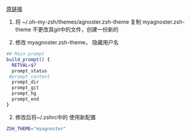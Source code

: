 [原链接](https://blog.csdn.net/z3512498/article/details/51245853)



1. 将 ~/.oh-my-zsh/themes/agnoster.zsh-theme 复制 myagnoster.zsh-theme
    不更改其git中的文件，创建一份新的

2. 修改 myagnoster.zsh-theme， 隐藏用户名
```sh
## Main prompt
build_prompt() {
  RETVAL=$?
  prompt_status
 #prompt_context
  prompt_dir
  prompt_git
  prompt_hg
  prompt_end
}
```


2. 修改后将~/.zshrc中的 使用新配置

```sh
ZSH_THEME="myagnoster"
```
